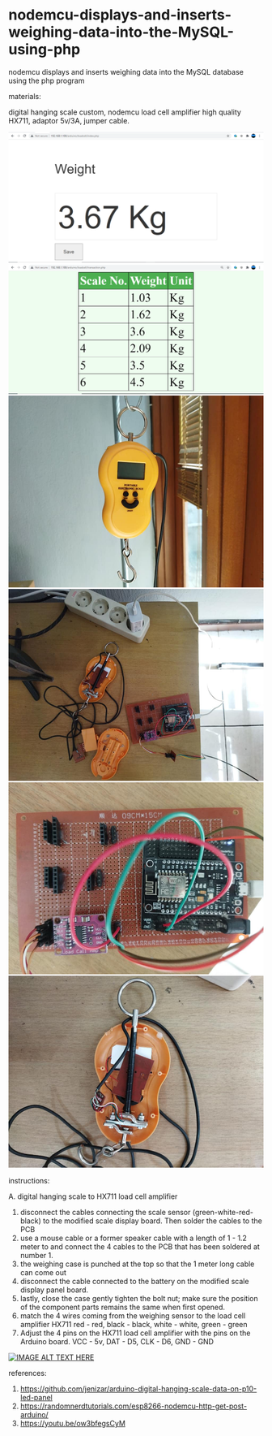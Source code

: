 # nodemcu-displays-and-inserts-weighing-data-into-the-MySQL-using-php
nodemcu displays and inserts weighing data into the MySQL database using the php program

materials:

digital hanging scale custom, nodemcu load cell amplifier high quality HX711, adaptor 5v/3A, jumper cable.

![alt text](https://github.com/jenizar/nodemcu-displays-and-inserts-weighing-data-into-the-MySQL-using-php/blob/main/loadcell_php_web.PNG)
![alt text](https://github.com/jenizar/nodemcu-displays-and-inserts-weighing-data-into-the-MySQL-using-php/blob/main/loadcell_data_web.PNG)
![alt text](https://github.com/jenizar/nodemcu-displays-and-inserts-weighing-data-into-the-MySQL-using-php/blob/main/digital_hanging_scale.jpg)
![alt text](https://github.com/jenizar/nodemcu-displays-and-inserts-weighing-data-into-the-MySQL-using-php/blob/main/digital_hanging_scale_nodemcu_hx711.jpg)
![alt text](https://github.com/jenizar/nodemcu-displays-and-inserts-weighing-data-into-the-MySQL-using-php/blob/main/nodemcu_hx711_loadcell_amplifier.jpg)
![alt text](https://github.com/jenizar/nodemcu-displays-and-inserts-weighing-data-into-the-MySQL-using-php/blob/main/portable_digital_hanging_scale.jpg)

instructions: 

A. digital hanging scale to HX711 load cell amplifier
1. disconnect the cables connecting the scale sensor (green-white-red-black) to the modified scale display board. Then solder the cables to the PCB
2. use a mouse cable or a former speaker cable with a length of 1 - 1.2 meter to and connect the 4 cables to the PCB that has been soldered at number 1.
3. the weighing case is punched at the top so that the 1 meter long cable can come out
4. disconnect the cable connected to the battery on the modified scale display panel board.
5. lastly, close the case gently tighten the bolt nut; make sure the position of the component parts remains the same when first opened.
6. match the 4 wires coming from the weighing sensor to the load cell amplifier HX711 red - red, black - black, white - white, green - green
7. Adjust the 4 pins on the HX711 load cell amplifier with the pins on the Arduino board. VCC - 5v, DAT - D5, CLK - D6, GND - GND

[![IMAGE ALT TEXT HERE](http://img.youtube.com/vi/h56QFyca2MI/0.jpg)](http://www.youtube.com/watch?v=h56QFyca2MI)

references:
1. https://github.com/jenizar/arduino-digital-hanging-scale-data-on-p10-led-panel
2. https://randomnerdtutorials.com/esp8266-nodemcu-http-get-post-arduino/
3. https://youtu.be/ow3bfegsCyM


